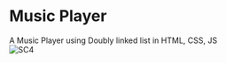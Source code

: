 # Music Player
A Music Player using Doubly linked list in HTML, CSS, JS
<br>
![SC4](https://github.com/psaikeshav/MusicPlayer/assets/98534285/81611502-9841-4246-a5ff-afd43924c58e)
